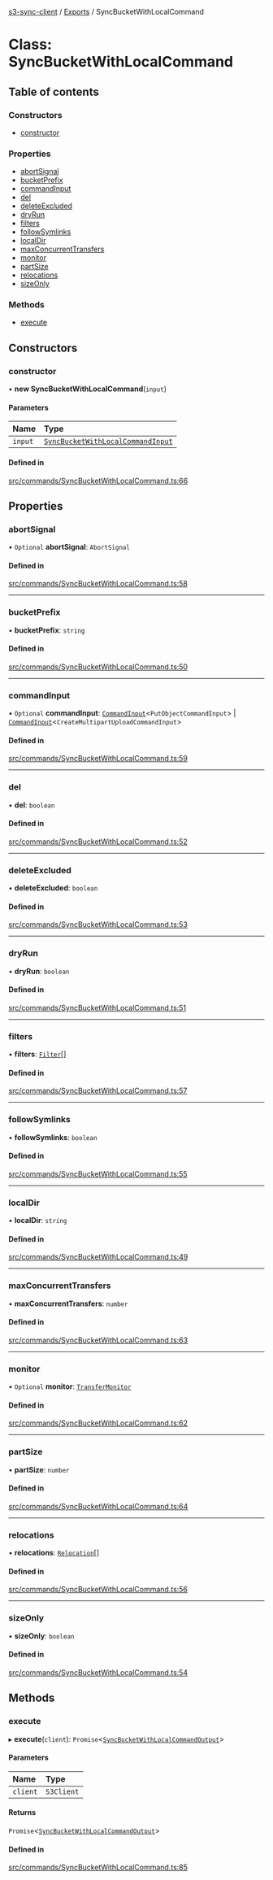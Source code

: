 [s3-sync-client](../README.md) / [Exports](../modules.md) / SyncBucketWithLocalCommand

# Class: SyncBucketWithLocalCommand

## Table of contents

### Constructors

- [constructor](SyncBucketWithLocalCommand.md#constructor)

### Properties

- [abortSignal](SyncBucketWithLocalCommand.md#abortsignal)
- [bucketPrefix](SyncBucketWithLocalCommand.md#bucketprefix)
- [commandInput](SyncBucketWithLocalCommand.md#commandinput)
- [del](SyncBucketWithLocalCommand.md#del)
- [deleteExcluded](SyncBucketWithLocalCommand.md#deleteexcluded)
- [dryRun](SyncBucketWithLocalCommand.md#dryrun)
- [filters](SyncBucketWithLocalCommand.md#filters)
- [followSymlinks](SyncBucketWithLocalCommand.md#followsymlinks)
- [localDir](SyncBucketWithLocalCommand.md#localdir)
- [maxConcurrentTransfers](SyncBucketWithLocalCommand.md#maxconcurrenttransfers)
- [monitor](SyncBucketWithLocalCommand.md#monitor)
- [partSize](SyncBucketWithLocalCommand.md#partsize)
- [relocations](SyncBucketWithLocalCommand.md#relocations)
- [sizeOnly](SyncBucketWithLocalCommand.md#sizeonly)

### Methods

- [execute](SyncBucketWithLocalCommand.md#execute)

## Constructors

### constructor

• **new SyncBucketWithLocalCommand**(`input`)

#### Parameters

| Name | Type |
| :------ | :------ |
| `input` | [`SyncBucketWithLocalCommandInput`](../modules.md#syncbucketwithlocalcommandinput) |

#### Defined in

[src/commands/SyncBucketWithLocalCommand.ts:66](https://github.com/jeanbmar/s3-sync-client/blob/c83b38d/src/commands/SyncBucketWithLocalCommand.ts#L66)

## Properties

### abortSignal

• `Optional` **abortSignal**: `AbortSignal`

#### Defined in

[src/commands/SyncBucketWithLocalCommand.ts:58](https://github.com/jeanbmar/s3-sync-client/blob/c83b38d/src/commands/SyncBucketWithLocalCommand.ts#L58)

___

### bucketPrefix

• **bucketPrefix**: `string`

#### Defined in

[src/commands/SyncBucketWithLocalCommand.ts:50](https://github.com/jeanbmar/s3-sync-client/blob/c83b38d/src/commands/SyncBucketWithLocalCommand.ts#L50)

___

### commandInput

• `Optional` **commandInput**: [`CommandInput`](../modules.md#commandinput)<`PutObjectCommandInput`\> \| [`CommandInput`](../modules.md#commandinput)<`CreateMultipartUploadCommandInput`\>

#### Defined in

[src/commands/SyncBucketWithLocalCommand.ts:59](https://github.com/jeanbmar/s3-sync-client/blob/c83b38d/src/commands/SyncBucketWithLocalCommand.ts#L59)

___

### del

• **del**: `boolean`

#### Defined in

[src/commands/SyncBucketWithLocalCommand.ts:52](https://github.com/jeanbmar/s3-sync-client/blob/c83b38d/src/commands/SyncBucketWithLocalCommand.ts#L52)

___

### deleteExcluded

• **deleteExcluded**: `boolean`

#### Defined in

[src/commands/SyncBucketWithLocalCommand.ts:53](https://github.com/jeanbmar/s3-sync-client/blob/c83b38d/src/commands/SyncBucketWithLocalCommand.ts#L53)

___

### dryRun

• **dryRun**: `boolean`

#### Defined in

[src/commands/SyncBucketWithLocalCommand.ts:51](https://github.com/jeanbmar/s3-sync-client/blob/c83b38d/src/commands/SyncBucketWithLocalCommand.ts#L51)

___

### filters

• **filters**: [`Filter`](../modules.md#filter)[]

#### Defined in

[src/commands/SyncBucketWithLocalCommand.ts:57](https://github.com/jeanbmar/s3-sync-client/blob/c83b38d/src/commands/SyncBucketWithLocalCommand.ts#L57)

___

### followSymlinks

• **followSymlinks**: `boolean`

#### Defined in

[src/commands/SyncBucketWithLocalCommand.ts:55](https://github.com/jeanbmar/s3-sync-client/blob/c83b38d/src/commands/SyncBucketWithLocalCommand.ts#L55)

___

### localDir

• **localDir**: `string`

#### Defined in

[src/commands/SyncBucketWithLocalCommand.ts:49](https://github.com/jeanbmar/s3-sync-client/blob/c83b38d/src/commands/SyncBucketWithLocalCommand.ts#L49)

___

### maxConcurrentTransfers

• **maxConcurrentTransfers**: `number`

#### Defined in

[src/commands/SyncBucketWithLocalCommand.ts:63](https://github.com/jeanbmar/s3-sync-client/blob/c83b38d/src/commands/SyncBucketWithLocalCommand.ts#L63)

___

### monitor

• `Optional` **monitor**: [`TransferMonitor`](TransferMonitor.md)

#### Defined in

[src/commands/SyncBucketWithLocalCommand.ts:62](https://github.com/jeanbmar/s3-sync-client/blob/c83b38d/src/commands/SyncBucketWithLocalCommand.ts#L62)

___

### partSize

• **partSize**: `number`

#### Defined in

[src/commands/SyncBucketWithLocalCommand.ts:64](https://github.com/jeanbmar/s3-sync-client/blob/c83b38d/src/commands/SyncBucketWithLocalCommand.ts#L64)

___

### relocations

• **relocations**: [`Relocation`](../modules.md#relocation)[]

#### Defined in

[src/commands/SyncBucketWithLocalCommand.ts:56](https://github.com/jeanbmar/s3-sync-client/blob/c83b38d/src/commands/SyncBucketWithLocalCommand.ts#L56)

___

### sizeOnly

• **sizeOnly**: `boolean`

#### Defined in

[src/commands/SyncBucketWithLocalCommand.ts:54](https://github.com/jeanbmar/s3-sync-client/blob/c83b38d/src/commands/SyncBucketWithLocalCommand.ts#L54)

## Methods

### execute

▸ **execute**(`client`): `Promise`<[`SyncBucketWithLocalCommandOutput`](../modules.md#syncbucketwithlocalcommandoutput)\>

#### Parameters

| Name | Type |
| :------ | :------ |
| `client` | `S3Client` |

#### Returns

`Promise`<[`SyncBucketWithLocalCommandOutput`](../modules.md#syncbucketwithlocalcommandoutput)\>

#### Defined in

[src/commands/SyncBucketWithLocalCommand.ts:85](https://github.com/jeanbmar/s3-sync-client/blob/c83b38d/src/commands/SyncBucketWithLocalCommand.ts#L85)
